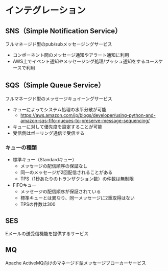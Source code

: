 # インテグレーション

## SNS（Simple Notification Service）
フルマネージド型のpub/subメッセージングサービス

* コンポーネント間のメッセージ通知やアラート通知に利用
* AWS上でイベント通知やメッセージング処理/プッシュ通知をするユースケースで利用

## SQS（Simple Queue Service）
フルマネージド型のメッセージキュイーングサービス

* キューによってシステム処理の水平分散が可能
  - https://aws.amazon.com/jp/blogs/developer/using-python-and-amazon-sqs-fifo-queues-to-preserve-message-sequencing/
* キューに対して優先度を設定することが可能
* 受信側はポーリング通信で受信する

### キューの種類
* 標準キュー（Standardキュー）
  - メッセージの配信順序の保証なし
  - 同一のメッセージが2回配信されることがある
  - TPS（1秒あたりのトランザクション数）の件数は無制限
* FIFOキュー
  - メッセージの配信順序が保証されている
  - 標準キューとは異なり、同一メッセージに2重取得はない
  - TPSの件数は300

## SES
Eメールの送受信機能を提供するサービス

## MQ
Apache ActiveMQ向けのマネージド型メッセージブローカーサービス
